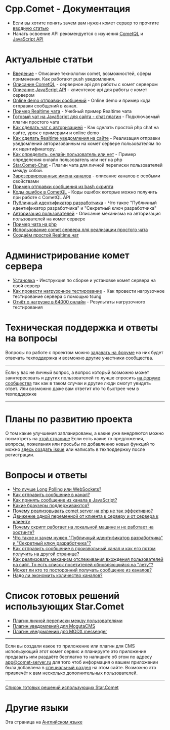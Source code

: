 
# Cpp.Comet - Документация

  * Если вы хотите понять зачем вам нужен комет сервер то прочтите [вводную статью](/docs/RU/%D0%92%D0%B2%D0%B5%D0%B4%D0%B5%D0%BD%D0%B8%D0%B5.md)
  * Начать освоение API рекомендуется с изучения [CometQL](/docs/comet/CometQL.md) и [JavaScript API](/docs/RU/API/JavaScript%20API.md)


# Актуальные статьи

  * [Введение](/docs/RU/%D0%92%D0%B2%D0%B5%D0%B4%D0%B5%D0%BD%D0%B8%D0%B5.md) - Описание технологии comet, возможностей, сферы применения. Как работают push уведомления.
  * [Описание CometQL](/docs/comet/CometQL.md) - серверное api для работы с комет сервером
  * [Описание JavaScript API](/docs/RU/API/JavaScript%20API.md)  - клиентское api для работы с комет сервером
  * [Online demo отправки сообщений](/docs/RU/%D0%9F%D1%80%D0%B8%D0%BC%D0%B5%D1%80%D1%8B/%D0%9A%D0%B0%D0%BA%20%D0%BE%D1%82%D0%BF%D1%80%D0%B0%D0%B2%D0%B8%D1%82%D1%8C%20%D1%81%D0%BE%D0%BE%D0%B1%D1%89%D0%B5%D0%BD%D0%B8%D0%B5%20%D0%B2%20%D0%BA%D0%B0%D0%BD%D0%B0%D0%BB.md) - Online demo и пример кода отправки сообщений в канал.
  * [Пример Realtime чата](/docs/RU/%D0%9F%D1%80%D0%B8%D0%BC%D0%B5%D1%80%D1%8B/%D0%9F%D1%80%D0%B8%D0%BC%D0%B5%D1%80%20Realtime%20%D1%87%D0%B0%D1%82%D0%B0.md) - Учебный пример Realtime чата
  * [Готовый чат на JavaScript для сайта - chat плагин](/docs/RU/%D0%9F%D1%80%D0%B8%D0%BC%D0%B5%D1%80%D1%8B/%D0%9F%D1%80%D0%B8%D0%BC%D0%B5%D1%80%20%D1%87%D0%B0%D1%82%D0%B0%20%D0%BD%D0%B0%20JavaScript.md) - Подключаемый плагин простого чата
  * [Как сделать чат с авторизацией](/docs/RU/%D0%9F%D1%80%D0%B8%D0%BC%D0%B5%D1%80%D1%8B/%D0%9A%D0%B0%D0%BA%20%D1%81%D0%B4%D0%B5%D0%BB%D0%B0%D1%82%D1%8C%20%D1%87%D0%B0%D1%82%20%D1%81%20%D0%B0%D0%B2%D1%82%D0%BE%D1%80%D0%B8%D0%B7%D0%B0%D1%86%D0%B8%D0%B5%D0%B9.md) - Как сделать простой php chat на сайте, урок с примерами и online demo
  * [Как сделать Realtime уведомления на сайте](http://dimasudarkin.ru/%D0%BA%D0%B0%D0%BA-%D1%81%D0%B4%D0%B5%D0%BB%D0%B0%D1%82%D1%8C-realtime-%D1%83%D0%B2%D0%B5%D0%B4%D0%BE%D0%BC%D0%BB%D0%B5%D0%BD%D0%B8%D1%8F-%D0%BD%D0%B0-%D1%81%D0%B0%D0%B9%D1%82%D0%B5/) - Реализация отправки уведомлений авторизованным на комет сервере пользователям по их идентификатору.
  * [Как определить, онлайн пользователь или нет](http://dimasudarkin.ru/%D0%BE%D0%BD%D0%BB%D0%B0%D0%B9%D0%BD-%D0%BF%D0%BE%D0%BB%D1%8C%D0%B7%D0%BE%D0%B2%D0%B0%D1%82%D0%B5%D0%BB%D1%8C-%D0%B8%D0%BB%D0%B8-%D0%BD%D0%B5%D1%82-php/) - Пример определения онлайн пользователь или нет на php
  * [Star.Comet-Chat](/docs/comet/star-comet-chat.md) - Плагин чата для личной переписки пользователей между собой.
  * [Зарезервированные имена каналов](/docs/RU/API/%D0%97%D0%B0%D1%80%D0%B5%D0%B7%D0%B5%D1%80%D0%B2%D0%B8%D1%80%D0%BE%D0%B2%D0%B0%D0%BD%D0%BD%D1%8B%D0%B5%20%D0%B8%D0%BC%D0%B5%D0%BD%D0%B0%20%D0%BA%D0%B0%D0%BD%D0%B0%D0%BB%D0%BE%D0%B2.md) - описание каналов с особыми свойствами
  * [Пример отправки сообщения из bash скрипта](/docs/RU/%D0%9F%D1%80%D0%B8%D0%BC%D0%B5%D1%80%D1%8B/%D0%9F%D1%80%D0%B8%D0%BC%D0%B5%D1%80%20%D0%BE%D1%82%D0%BF%D1%80%D0%B0%D0%B2%D0%BA%D0%B8%20%D1%81%D0%BE%D0%BE%D0%B1%D1%89%D0%B5%D0%BD%D0%B8%D1%8F%20%D0%B8%D0%B7%20bash%20%D1%81%D0%BA%D1%80%D0%B8%D0%BF%D1%82%D0%B0.md)
  * [Коды ошибок в CometQL](/docs/RU/API/%D0%9A%D0%BE%D0%B4%D1%8B%20%D0%BE%D1%88%D0%B8%D0%B1%D0%BE%D0%BA%20%D0%B2%20CometQL.md) - Коды ошибок которые можно получить при работе с CometQL API
  * [Публичный идентификатор разработчика](/docs/RU/API/%D0%9F%D0%B0%D1%80%D0%B0%D0%BC%D0%B5%D1%82%D1%80%D1%8B%20%D0%B4%D0%BB%D1%8F%20%D0%BF%D0%BE%D0%B4%D0%BA%D0%BB%D1%8E%D1%87%D0%B5%D0%BD%D0%B8%D1%8F.md) - Что такое "Публичный идентификатор разработчика" и "Секретный ключ разработчика"
  * [Авторизация пользователей](/docs/RU/API/%D0%90%D0%B2%D1%82%D0%BE%D1%80%D0%B8%D0%B7%D0%B0%D1%86%D0%B8%D1%8F%20%D0%BF%D0%BE%D0%BB%D1%8C%D0%B7%D0%BE%D0%B2%D0%B0%D1%82%D0%B5%D0%BB%D0%B5%D0%B9%20%D0%BD%D0%B0%20%D0%BA%D0%BE%D0%BC%D0%B5%D1%82%20%D1%81%D0%B5%D1%80%D0%B2%D0%B5%D1%80%D0%B5.md) - Описание механизма на авторизация пользователей на комет сервере 
  * [Пример чата на php](https://github.com/CppComet/php-chat-example)
  * [Использование comet сервера для реализации простого чата](https://habrahabr.ru/company/comet-server/blog/273573/)
  * [Создаём простой Realtime чат](https://habrahabr.ru/company/comet-server/blog/272817/)


# Администрирование комет сервера

  * [Установка](/docs/RU/%D0%90%D0%B4%D0%BC%D0%B8%D0%BD%D0%B8%D1%81%D1%82%D1%80%D0%B8%D1%80%D0%BE%D0%B2%D0%B0%D0%BD%D0%B8%D0%B5/%D0%A3%D1%81%D1%82%D0%B0%D0%BD%D0%BE%D0%B2%D0%BA%D0%B0.md) - Инструкция по сборке и установке комет сервера на свой сервер
  * [Как провести нагрузочное тестирование](/docs/RU/%D0%9D%D0%B0%D0%B3%D1%80%D1%83%D0%B7%D0%BE%D1%87%D0%BD%D0%BE%D0%B5%20%D1%82%D0%B5%D1%81%D1%82%D0%B8%D1%80%D0%BE%D0%B2%D0%B0%D0%BD%D0%B8%D0%B5/%D0%A1%D1%86%D0%B5%D0%BD%D0%B0%D1%80%D0%B8%D0%B9%20%D1%82%D0%B5%D1%81%D1%82%D0%B8%D1%80%D0%BE%D0%B2%D0%B0%D0%BD%D0%B8%D1%8F.md) - Как провести нагрузочное тестирование сервера с помощью tsung
  * [Отчёт о нагрузке в 64000 онлайн](/docs/RU/%D0%9D%D0%B0%D0%B3%D1%80%D1%83%D0%B7%D0%BE%D1%87%D0%BD%D0%BE%D0%B5%20%D1%82%D0%B5%D1%81%D1%82%D0%B8%D1%80%D0%BE%D0%B2%D0%B0%D0%BD%D0%B8%D0%B5/%D0%9E%D1%82%D1%87%D1%91%D1%82%20%D0%BE%20%D1%82%D0%B5%D1%81%D1%82%D0%B5%20%D0%B2%2064000%20%D1%81%D0%BE%D0%B5%D0%B4%D0%B8%D0%BD%D0%B5%D0%BD%D0%B8%D0%B9%20%D0%BE%D0%BD%D0%BB%D0%B0%D0%B9%D0%BD.md) - Результаты нагрузочного тестирования

# Техническая поддержка и ответы на вопросы

Вопросы по работе с проектом можно [задавать на форуме](http://community.comet-server.com) на них будет отвечать техподдержка и возможно другие участники сообщества.


___
Если у вас не личный вопрос, а вопрос который возможно может заинтересовать и других пользователей то лучше спросить [на форуме сообщества](http://community.comet-server.com) так как в таком случаи и другие люди смогут увидеть ответ. Или возможно даже вам ответит кто то быстрее чем в техподдержке
___


# Планы по развитию проекта

О том какие улучшения запланированы, а какие уже внедряются можно посмотреть на [этой странице](https://github.com/CppComet/comet-server/projects/1)
Если есть какие то предложения, вопросы, пожелания или просьбы по добавлению новых функций то можно [здесь создать issue](https://github.com/CppComet/comet-server/issues) или написать в техподдержку после регистрации.

# Вопросы и ответы
  * [Что лучше Long Polling или WebSockets?](/docs/RU/FIQ/%D0%A7%D1%82%D0%BE%20%D0%BB%D1%83%D1%87%D1%88%D0%B5%20Long%20Polling%20%D0%B8%D0%BB%D0%B8%20WebSockets.md)
  * [Как отправить сообщение в канал?](/docs/RU/%D0%9F%D1%80%D0%B8%D0%BC%D0%B5%D1%80%D1%8B/%D0%9A%D0%B0%D0%BA%20%D0%BE%D1%82%D0%BF%D1%80%D0%B0%D0%B2%D0%B8%D1%82%D1%8C%20%D1%81%D0%BE%D0%BE%D0%B1%D1%89%D0%B5%D0%BD%D0%B8%D0%B5%20%D0%B2%20%D0%BA%D0%B0%D0%BD%D0%B0%D0%BB.md)
  * [Как принять сообщение из канала в JavaScript?](/docs/RU/%D0%9F%D1%80%D0%B8%D0%BC%D0%B5%D1%80%D1%8B/%D0%9A%D0%B0%D0%BA%20%D0%BF%D1%80%D0%B8%D0%BD%D1%8F%D1%82%D1%8C%20%D1%81%D0%BE%D0%BE%D0%B1%D1%89%D0%B5%D0%BD%D0%B8%D0%B5%20%D0%B8%D0%B7%20%D0%BA%D0%B0%D0%BD%D0%B0%D0%BB%D0%B0%20%D0%B2%20JavaScript.md)
  * [Какие браузеры поддерживаются?](/docs/RU/%D0%9A%D0%B0%D0%BA%D0%B8%D0%B5%20%D0%B1%D1%80%D0%B0%D1%83%D0%B7%D0%B5%D1%80%D1%8B%20%D0%BF%D0%BE%D0%B4%D0%B4%D0%B5%D1%80%D0%B6%D0%B8%D0%B2%D0%B0%D1%8E%D1%82%D1%81%D1%8F.md)
  * [Почему реализовывать comet server на php не так эффективно?](/docs/RU/FIQ/%D0%9F%D0%BE%D1%87%D0%B5%D0%BC%D1%83%20%D1%80%D0%B5%D0%B0%D0%BB%D0%B8%D0%B7%D0%BE%D0%B2%D0%B0%D1%82%D1%8C%20comet%20server%20%D0%BD%D0%B0%20php%20%D0%BD%D0%B5%20%D1%82%D0%B0%D0%BA%20%D1%8D%D1%84%D1%84%D0%B5%D0%BA%D1%82%D0%B8%D0%B2%D0%BD%D0%BE.md)
  * [Движение одной переменной от клиента к серверу и от сервера к клиенту](/docs/RU/%D0%9F%D1%80%D0%B8%D0%BC%D0%B5%D1%80%D1%8B/%D0%94%D0%B2%D0%B8%D0%B6%D0%B5%D0%BD%D0%B8%D0%B5%20%D0%BE%D0%B4%D0%BD%D0%BE%D0%B9%20%D0%BF%D0%B5%D1%80%D0%B5%D0%BC%D0%B5%D0%BD%D0%BD%D0%BE%D0%B9%20%D0%BE%D1%82%20%D0%BA%D0%BB%D0%B8%D0%B5%D0%BD%D1%82%D0%B0%20%D0%BA%20%D1%81%D0%B5%D1%80%D0%B2%D0%B5%D1%80%D1%83%20%D0%B8%20%D0%BE%D1%82%20%D1%81%D0%B5%D1%80%D0%B2%D0%B5%D1%80%D0%B0%20%D0%BA%20%D0%BA%D0%BB%D0%B8%D0%B5%D0%BD%D1%82%D1%83.md)
  * [Почему скрипт работает на локальной машине и не работает на хостинге? ](/docs/RU/%D0%A0%D0%B5%D1%88%D0%B5%D0%BD%D0%B8%D0%B5%20%D0%BF%D1%80%D0%BE%D0%B1%D0%BB%D0%B5%D0%BC/%D0%A1%D0%BA%D1%80%D0%B8%D0%BF%D1%82%20%D0%BF%D1%80%D0%BE%D0%B2%D0%B5%D1%80%D0%BA%D0%B8%20%D1%85%D0%BE%D1%81%D1%82%D0%B8%D0%BD%D0%B3%D0%B0.md)
  * [Что такое и зачем нужен "Публичный идентификатор разработчика" и "Секретный ключ разработчика"?](/docs/comet/faq/public_key.md)
  * [Как отправить сообщение в произвольный канал и как его потом получить на другой странице?](/docs/RU/%D0%9F%D1%80%D0%B8%D0%BC%D0%B5%D1%80%D1%8B/%D0%9A%D0%B0%D0%BA%20%D0%BE%D1%82%D0%BF%D1%80%D0%B0%D0%B2%D0%B8%D1%82%D1%8C%20%D1%81%D0%BE%D0%BE%D0%B1%D1%89%D0%B5%D0%BD%D0%B8%D0%B5%20%D0%B2%20%D0%BA%D0%B0%D0%BD%D0%B0%D0%BB.md)
  * [Как реализовать механизм отслеживания вхождения пользователей на сайт. То есть список посетителей обновляющийся на "лету"?](/docs/RU/%D0%9F%D1%80%D0%B8%D0%BC%D0%B5%D1%80%D1%8B/%D0%9A%D0%B0%D0%BA%20%D1%80%D0%B5%D0%B0%D0%BB%D0%B8%D0%B7%D0%BE%D0%B2%D0%B0%D1%82%D1%8C%20%D1%81%D0%BF%D0%B8%D1%81%D0%BE%D0%BA%20%D0%BF%D0%BE%D1%81%D0%B5%D1%82%D0%B8%D1%82%D0%B5%D0%BB%D0%B5%D0%B9%20%D0%BE%D0%B1%D0%BD%D0%BE%D0%B2%D0%BB%D1%8F%D1%8E%D1%89%D0%B8%D0%B9%D1%81%D1%8F%20%D0%BD%D0%B0%20%D0%BB%D0%B5%D1%82%D1%83.md) 
  * [Может ли кто то посторонний получать сообщение из каналов?](/docs/comet/faq/access-to-channels-for-outsiders.md)
  * [Надо ли экономить количество каналов?](/docs/RU/FIQ/%D0%9A%D0%B0%D0%BA%20%D1%81%D0%B4%D0%B5%D0%BB%D0%B0%D1%82%D1%8C%20%D1%80%D0%B0%D1%81%D1%81%D1%8B%D0%BB%D0%BA%D1%83%20%D1%83%D0%B2%D0%B5%D0%B4%D0%BE%D0%BC%D0%BB%D0%B5%D0%BD%D0%B8%D1%8F%20%D0%BE%20%D0%BD%D0%BE%D0%B2%D0%BE%D0%BC%20%D0%BA%D0%BE%D0%BC%D0%BC%D0%B5%D0%BD%D1%82%D0%B0%D1%80%D0%B8%D0%B8%20%D0%BA%20%D0%BD%D0%BE%D0%B2%D0%BE%D1%81%D1%82%D0%B8.md)
# Список готовых решений использующих Star.Comet
 
  * [Плагин личной переписки между пользователями](/docs/comet/star-comet-chat.md)
  * [Плагин уведомлений для MogutaCMS](/docs/user/app/mogutacms.md)
  * [Плагин уведомлений для MODX messenger](/docs/user/app/modx-messenger.md)


___
Если вы создали какое то приложение или плагин для CMS использующий этот комет сервис и планируете это приложение продавать или раздаёте бесплатно то напишите об этом по адресу app@comet-server.ru для того чтоб информация о вашем приложении была добавлена в [специальный раздел](/docs/__RU/%D0%A1%D0%BF%D0%B8%D1%81%D0%BE%D0%BA%20%D0%B3%D0%BE%D1%82%D0%BE%D0%B2%D1%8B%D1%85%20%D1%80%D0%B5%D1%88%D0%B5%D0%BD%D0%B8%D0%B9%20%D0%B8%D1%81%D0%BF%D0%BE%D0%BB%D1%8C%D0%B7%D1%83%D1%8E%D1%89%D0%B8%D1%85%20CppComet.md) на этом сайте.
Возможно это привлечёт к вам несколько дополнительных пользователей.
___

 
[Список готовых решений использующих Star.Comet](/docs/__RU/%D0%A1%D0%BF%D0%B8%D1%81%D0%BE%D0%BA%20%D0%B3%D0%BE%D1%82%D0%BE%D0%B2%D1%8B%D1%85%20%D1%80%D0%B5%D1%88%D0%B5%D0%BD%D0%B8%D0%B9%20%D0%B8%D1%81%D0%BF%D0%BE%D0%BB%D1%8C%D0%B7%D1%83%D1%8E%D1%89%D0%B8%D1%85%20CppComet.md)
 
# Другие языки # 

Эта страница на [Английском языке](/docs/__EN/Star.Comet%20-%20Documentation.md)

